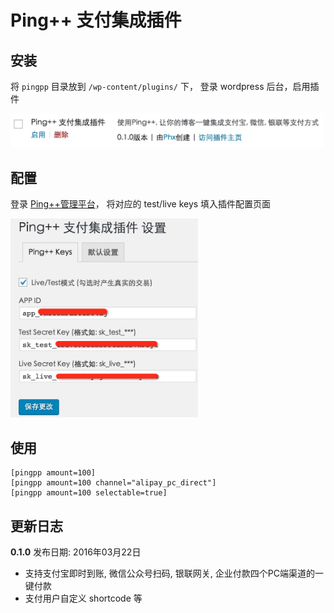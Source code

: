 # Ping++ 支付集成插件

## 安装

将 `pingpp` 目录放到 `/wp-content/plugins/` 下， 登录 wordpress 后台，启用插件

<img src="https://raw.githubusercontent.com/PingPlusPlus/pingpp-wordpress/master/pingxx-wp-plugin-screenshot-1.png" width="500">

## 配置

登录 [Ping++管理平台](https://dashboard.pingxx.com/)， 将对应的 test/live keys 填入插件配置页面

<img src="https://raw.githubusercontent.com/PingPlusPlus/pingpp-wordpress/master/pingxx-wp-plugin-screenshot-2.png" width="300">

## 使用 

```
[pingpp amount=100]
[pingpp amount=100 channel="alipay_pc_direct"]
[pingpp amount=100 selectable=true]
```

## 更新日志

**0.1.0** 发布日期: 2016年03月22日

* 支持支付宝即时到账, 微信公众号扫码, 银联网关, 企业付款四个PC端渠道的一键付款
* 支付用户自定义 shortcode 等


